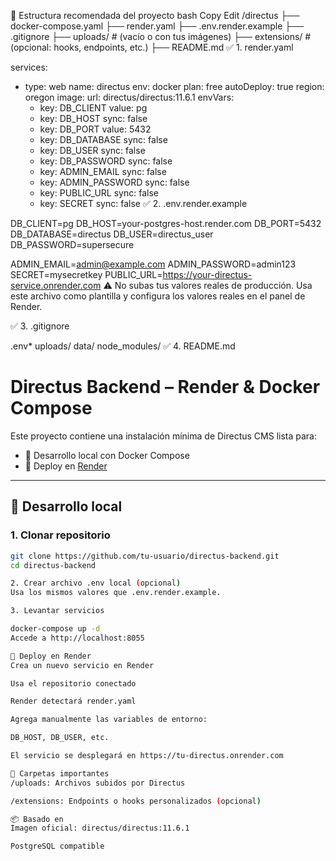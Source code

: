 
📁 Estructura recomendada del proyecto
bash
Copy
Edit
/directus
├── docker-compose.yaml
├── render.yaml
├── .env.render.example
├── .gitignore
├── uploads/               # (vacío o con tus imágenes)
├── extensions/            # (opcional: hooks, endpoints, etc.)
├── README.md
✅ 1. render.yaml

services:
  - type: web
    name: directus
    env: docker
    plan: free
    autoDeploy: true
    region: oregon
    image:
      url: directus/directus:11.6.1
    envVars:
      - key: DB_CLIENT
        value: pg
      - key: DB_HOST
        sync: false
      - key: DB_PORT
        value: 5432
      - key: DB_DATABASE
        sync: false
      - key: DB_USER
        sync: false
      - key: DB_PASSWORD
        sync: false
      - key: ADMIN_EMAIL
        sync: false
      - key: ADMIN_PASSWORD
        sync: false
      - key: PUBLIC_URL
        sync: false
      - key: SECRET
        sync: false
✅ 2. .env.render.example

DB_CLIENT=pg
DB_HOST=your-postgres-host.render.com
DB_PORT=5432
DB_DATABASE=directus
DB_USER=directus_user
DB_PASSWORD=supersecure

ADMIN_EMAIL=admin@example.com
ADMIN_PASSWORD=admin123
SECRET=mysecretkey
PUBLIC_URL=https://your-directus-service.onrender.com
⚠️ No subas tus valores reales de producción. Usa este archivo como plantilla y configura los valores reales en el panel de Render.

✅ 3. .gitignore

.env*
uploads/
data/
node_modules/
✅ 4. README.md

# Directus Backend – Render & Docker Compose

Este proyecto contiene una instalación mínima de Directus CMS lista para:

- 🧪 Desarrollo local con Docker Compose
- 🚀 Deploy en [Render](https://render.com)

---

## 🧪 Desarrollo local

### 1. Clonar repositorio
```bash
git clone https://github.com/tu-usuario/directus-backend.git
cd directus-backend

2. Crear archivo .env local (opcional)
Usa los mismos valores que .env.render.example.

3. Levantar servicios

docker-compose up -d
Accede a http://localhost:8055

🚀 Deploy en Render
Crea un nuevo servicio en Render

Usa el repositorio conectado

Render detectará render.yaml

Agrega manualmente las variables de entorno:

DB_HOST, DB_USER, etc.

El servicio se desplegará en https://tu-directus.onrender.com

📁 Carpetas importantes
/uploads: Archivos subidos por Directus

/extensions: Endpoints o hooks personalizados (opcional)

📦 Basado en
Imagen oficial: directus/directus:11.6.1

PostgreSQL compatible
